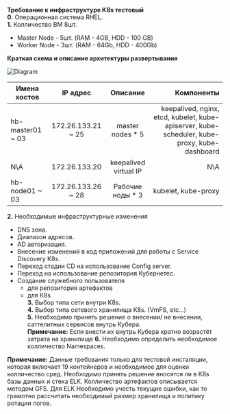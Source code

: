 __Требование к инфраструктуре K8s тестовый__  
__0.__ Операционная система RHEL.  
__1.__ Колличество ВМ 8шт.
- Master Node - 5шт. (RAM - 4GB, HDD - 100 GB)  
- Worker Node - 3шт. (RAM - 64Gb, HDD - 400Gb)  


__Краткая схема и описание архитектуры развертывания__  

![Diagram](https://hsto.org/webt/qo/mi/un/qomiunfreqwd2oyor5h-hjrjzm8.png)  


| Имена хостов  | IP адрес|Описание  | Компоненты| 
| ------------- |:-------:|:-------: | -----:    |
|hb-master01 ~ 03| 	172.26.133.21 ~ 25| master nodes * 5|keepalived, nginx, etcd, kubelet, kube-apiserver, kube-scheduler, kube-proxy, kube-dashboard|
|N\A |	172.26.133.20 |	keepalived virtual IP |	N\A|
|hb-node01 ~ 03 |	172.26.133.26 ~ 28 	|Рабочие ноды * 3 	|kubelet, kube-proxy|

__2.__ Необходимые инфраструктурные изменения
- DNS зона.
- Диапазон  адресов.
- AD авторизация.
- Внесение изменений в код приложений для работы с Service Discovery K8s.
- Переход стадии CD на использование Config server.
- Переход на использование репозитория Кубернетес.
- Создание служебного пользователя
  - для репозитория артефактов
  - для К8s  
__3.__ Выбор типа сети внутри K8s.  
__4.__ Выбор типа сетевого хранилища K8s. (VmFS, etc...)  
__5.__ Необходимо принять решение о внесении/ не внесении, саттелитных сервисов внутрь Кубера.  
__Примечание:__ Если внести их внутрь Кубера кратно возрастёт затрата на хранилище
__6.__ Необходимо определить необходимое колличество Namespaces.  

__Примечание:__ Данные требования только для тестовой инсталяции, которая включает 19 контейнеров и необходимое для оценки колличество сред. Необходимо принять решение вносятся ли в K8s базы данных и стека ELK. Колличество артефактов описывается методом GFS. 
Для ELK Необходимо учесть текущие ошибки, как то грамотно рассчитать необходимый размер хранилища и политику ротации логов.

